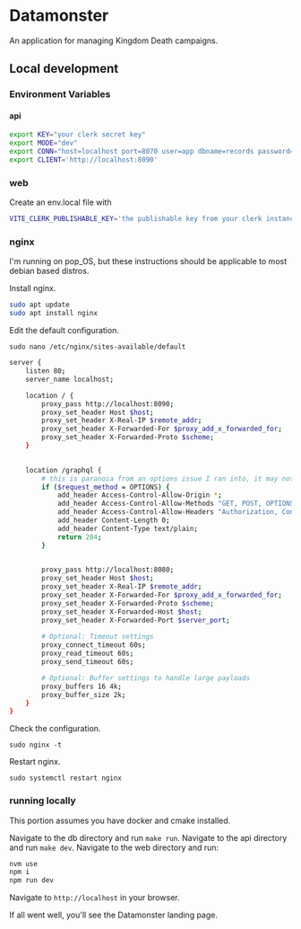 # Datamonster

An application for managing Kingdom Death campaigns.

## Local development

### Environment Variables

#### api

```bash
export KEY="your clerk secret key"
export MODE="dev"
export CONN="host=localhost port=8070 user=app dbname=records password=Password1 sslmode=disable"
export CLIENT='http://localhost:8090'
```

### web

Create an env.local file with

```bash
VITE_CLERK_PUBLISHABLE_KEY='the publishable key from your clerk instance'
```

### nginx

I'm running on pop_OS, but these instructions should be applicable to most debian based distros.

Install nginx.

```bash
sudo apt update
sudo apt install nginx
```

Edit the default configuration.

`sudo nano /etc/nginx/sites-available/default`

```bash
server {
    listen 80;  
    server_name localhost;  

    location / {
        proxy_pass http://localhost:8090; 
        proxy_set_header Host $host;
        proxy_set_header X-Real-IP $remote_addr;
        proxy_set_header X-Forwarded-For $proxy_add_x_forwarded_for;
        proxy_set_header X-Forwarded-Proto $scheme;
    }

   
    location /graphql {
        # this is paranoia from an options issue I ran into, it may not be needed
        if ($request_method = OPTIONS) {
            add_header Access-Control-Allow-Origin *;
            add_header Access-Control-Allow-Methods "GET, POST, OPTIONS";
            add_header Access-Control-Allow-Headers "Authorization, Content-Type, X-CSRF-Token";
            add_header Content-Length 0;
            add_header Content-Type text/plain;
            return 204;
        }

      
        proxy_pass http://localhost:8080; 
        proxy_set_header Host $host;
        proxy_set_header X-Real-IP $remote_addr;
        proxy_set_header X-Forwarded-For $proxy_add_x_forwarded_for;
        proxy_set_header X-Forwarded-Proto $scheme;
        proxy_set_header X-Forwarded-Host $host;
        proxy_set_header X-Forwarded-Port $server_port;
        
        # Optional: Timeout settings
        proxy_connect_timeout 60s;
        proxy_read_timeout 60s;
        proxy_send_timeout 60s;

        # Optional: Buffer settings to handle large payloads
        proxy_buffers 16 4k;
        proxy_buffer_size 2k;
    }
}

```

Check the configuration.

`sudo nginx -t`

Restart nginx.

`sudo systemctl restart nginx`

### running locally

This portion assumes you have docker and cmake installed.

Navigate to the db directory and run `make run`.
Navigate to the api directory and run `make dev`.
Navigate to the web directory and run:

```bash
nvm use
npm i
npm run dev
```

Navigate to `http://localhost` in your browser.

If all went well, you'll see the Datamonster landing page.